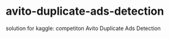 avito-duplicate-ads-detection
===============

solution for kaggle: competiton Avito Duplicate Ads Detection